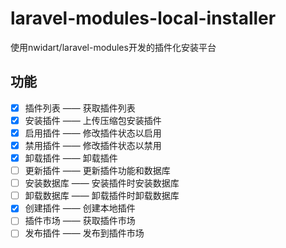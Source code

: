 # laravel-modules-local-installer

使用nwidart/laravel-modules开发的插件化安装平台

## 功能

- [x] 插件列表 —— 获取插件列表
- [x] 安装插件 —— 上传压缩包安装插件
- [x] 启用插件 —— 修改插件状态以启用
- [x] 禁用插件 —— 修改插件状态以禁用
- [x] 卸载插件 —— 卸载插件
- [ ] 更新插件 —— 更新插件功能和数据库
- [ ] 安装数据库 —— 安装插件时安装数据库
- [ ] 卸载数据库 —— 卸载插件时卸载数据库
- [x] 创建插件 —— 创建本地插件
- [ ] 插件市场 —— 获取插件市场
- [ ] 发布插件 —— 发布到插件市场
